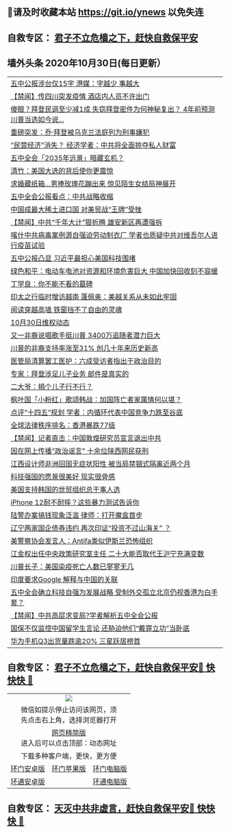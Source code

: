 ## 📩请及时收藏本站 https://git.io/ynews 以免失连</a>
## 自救专区： [君子不立危樯之下，赶快自救保平安 ](https://github.com/pwgy/td/blob/master/README.md)

## 墙外头条 2020年10月30日(每日更新）

 <table>
<tr><td colspan="2" align="left"><a href="https://xdkiug.azureedge.net/?name=c1240128&key=krgexxuardvhjliu&from=gy2">五中公报涉台仅15字 港媒：字越少 事越大</a></td></tr>
<tr><td colspan="2" align="left"><a href="https://xdkiug.azureedge.net/?name=c1240183&key=krgexxuardvhjliu&from=gy2">【禁闻】传四川突发疫情 酒店内人员不许出门</a></td></tr>
<tr><td colspan="2" align="left"><a href="https://xdkiug.azureedge.net/?name=c1240125&key=krgexxuardvhjliu&from=gy2">傻眼？拜登民调至少减1成 失窃拜登密件为何神秘复出？ 4年前预测川普当选如今说...</a></td></tr>
<tr><td colspan="2" align="left"><a href="https://xdkiug.azureedge.net/?name=c1240191&key=krgexxuardvhjliu&from=gy2">重磅突发：乔·拜登被乌克兰法庭列为刑事嫌犯</a></td></tr>
<tr><td colspan="2" align="left"><a href="https://xdkiug.azureedge.net/?name=c1240146&key=krgexxuardvhjliu&from=gy2">“民营经济”消失？ 经济学者：中共将全面掠夺私人财富</a></td></tr>
<tr><td colspan="2" align="left"><a href="https://xdkiug.azureedge.net/?name=c1240176&key=krgexxuardvhjliu&from=gy2">五中全会「2035年远景」暗藏玄机？</a></td></tr>
<tr><td colspan="2" align="left"><a href="https://xdkiug.azureedge.net/?name=c1240121&key=krgexxuardvhjliu&from=gy2">清竹：美国大选的背后使你更震惊</a></td></tr>
<tr><td colspan="2" align="left"><a href="https://xdkiug.azureedge.net/?name=c1240138&key=krgexxuardvhjliu&from=gy2">求婚藏纸箱…男捧玫瑰花蹦出来 惊见陌生女结局神展开</a></td></tr>
<tr><td colspan="2" align="left"><a href="https://xdkiug.azureedge.net/?name=c1240120&key=krgexxuardvhjliu&from=gy2">五中全会公报看点：中共战略收缩</a></td></tr>
<tr><td colspan="2" align="left"><a href="https://xdkiug.azureedge.net/?name=c1240184&key=krgexxuardvhjliu&from=gy2">中国成最大稀土进口国 对美贸战“王牌”受挫</a></td></tr>
<tr><td colspan="2" align="left"><a href="https://xdkiug.azureedge.net/?name=c1240140&key=krgexxuardvhjliu&from=gy2">【禁闻】中共“千年大计”狠折腾 雄安新区再遭强拆</a></td></tr>
<tr><td colspan="2" align="left"><a href="https://xdkiug.azureedge.net/?name=c1240174&key=krgexxuardvhjliu&from=gy2">喀什中共病毒案例源自强迫劳动制衣厂 学者也质疑中共对维吾尔人进行疫苗试验</a></td></tr>
<tr><td colspan="2" align="left"><a href="https://xdkiug.azureedge.net/?name=c1240180&key=krgexxuardvhjliu&from=gy2">五中公报凸显 习近平最担心美国科技围堵</a></td></tr>
<tr><td colspan="2" align="left"><a href="https://xdkiug.azureedge.net/?name=c1240123&key=krgexxuardvhjliu&from=gy2">绿色和平：电动车电池对资源和环境危害巨大 中国加快回收刻不容缓</a></td></tr>
<tr><td colspan="2" align="left"><a href="https://xdkiug.azureedge.net/?name=c1240201&key=krgexxuardvhjliu&from=gy2">丁学良：你不能不看的墓碑</a></td></tr>
<tr><td colspan="2" align="left"><a href="https://xdkiug.azureedge.net/?name=c1240135&key=krgexxuardvhjliu&from=gy2">印太之行临时增访越南 蓬佩奥：美越关系从未如此牢固</a></td></tr>
<tr><td colspan="2" align="left"><a href="https://xdkiug.azureedge.net/?name=c1240172&key=krgexxuardvhjliu&from=gy2">阅读穿越高墙 铁窗挡不了自由的灵魂</a></td></tr>
<tr><td colspan="2" align="left"><a href="https://xdkiug.azureedge.net/?name=c1240181&key=krgexxuardvhjliu&from=gy2">10月30日维权动态</a></td></tr>
<tr><td colspan="2" align="left"><a href="https://xdkiug.azureedge.net/?name=c1240149&key=krgexxuardvhjliu&from=gy2">又一非裔说唱歌手挺川普 3400万追随者潜力巨大</a></td></tr>
<tr><td colspan="2" align="left"><a href="https://xdkiug.azureedge.net/?name=c1240190&key=krgexxuardvhjliu&from=gy2">川普的非裔支持率涨至31% 创几十年来历史新高</a></td></tr>
<tr><td colspan="2" align="left"><a href="https://xdkiug.azureedge.net/?name=c1240170&key=krgexxuardvhjliu&from=gy2">医管局清算罢工医护：六成受访者指出于政治目的</a></td></tr>
<tr><td colspan="2" align="left"><a href="https://xdkiug.azureedge.net/?name=c1240129&key=krgexxuardvhjliu&from=gy2">专家：拜登涉足儿子业务 邮件是真实的</a></td></tr>
<tr><td colspan="2" align="left"><a href="https://xdkiug.azureedge.net/?name=c1240199&key=krgexxuardvhjliu&from=gy2">二大爷：捐个儿子行不行？</a></td></tr>
<tr><td colspan="2" align="left"><a href="https://xdkiug.azureedge.net/?name=c1240175&key=krgexxuardvhjliu&from=gy2">枫叶国「小粉红」歌颂韩战：加国阵亡者家属情何以堪？</a></td></tr>
<tr><td colspan="2" align="left"><a href="https://xdkiug.azureedge.net/?name=c1240150&key=krgexxuardvhjliu&from=gy2">点评“十四五”规划 学者：内循环代表中国竞争力跌至谷底</a></td></tr>
<tr><td colspan="2" align="left"><a href="https://xdkiug.azureedge.net/?name=c1240171&key=krgexxuardvhjliu&from=gy2">全球法律秩序排名：香港暴跌77级</a></td></tr>
<tr><td colspan="2" align="left"><a href="https://xdkiug.azureedge.net/?name=c1240185&key=krgexxuardvhjliu&from=gy2">【禁闻】记者直击：中国敦煌研究员宣言退出中共</a></td></tr>
<tr><td colspan="2" align="left"><a href="https://xdkiug.azureedge.net/?name=c1240163&key=krgexxuardvhjliu&from=gy2">因在网上传播“政治谣言” 十余位陕西网民获刑</a></td></tr>
<tr><td colspan="2" align="left"><a href="https://xdkiug.azureedge.net/?name=c1240131&key=krgexxuardvhjliu&from=gy2">江西设计师非洲回国无症状阳性 被当局禁锢式隔离近两个月</a></td></tr>
<tr><td colspan="2" align="left"><a href="https://xdkiug.azureedge.net/?name=c1240133&key=krgexxuardvhjliu&from=gy2">科技强国的愿景很美好 现实很骨感</a></td></tr>
<tr><td colspan="2" align="left"><a href="https://xdkiug.azureedge.net/?name=c1240134&key=krgexxuardvhjliu&from=gy2">美国支持韩国的世贸组织总干事人选</a></td></tr>
<tr><td colspan="2" align="left"><a href="https://xdkiug.azureedge.net/?name=c1240147&key=krgexxuardvhjliu&from=gy2">iPhone 12耐不耐摔？这些暴力测试告诉你</a></td></tr>
<tr><td colspan="2" align="left"><a href="https://xdkiug.azureedge.net/?name=c1240155&key=krgexxuardvhjliu&from=gy2">陆警办案搞钱现象泛滥 律师：打开魔盒首步</a></td></tr>
<tr><td colspan="2" align="left"><a href="https://xdkiug.azureedge.net/?name=c1240145&key=krgexxuardvhjliu&from=gy2">辽宁两家国企债券违约 再次印证“投资不过山海关” ？</a></td></tr>
<tr><td colspan="2" align="left"><a href="https://xdkiug.azureedge.net/?name=c1240144&key=krgexxuardvhjliu&from=gy2">美警察协会发言人：Antifa类似伊斯兰恐怖组织</a></td></tr>
<tr><td colspan="2" align="left"><a href="https://xdkiug.azureedge.net/?name=c1240166&key=krgexxuardvhjliu&from=gy2">江金权出任中央政策研究室主任 二十大能否取代王沪宁充满变数</a></td></tr>
<tr><td colspan="2" align="left"><a href="https://xdkiug.azureedge.net/?name=c1240167&key=krgexxuardvhjliu&from=gy2">川普长子：美国染疫死亡人数已寥寥无几</a></td></tr>
<tr><td colspan="2" align="left"><a href="https://xdkiug.azureedge.net/?name=c1240196&key=krgexxuardvhjliu&from=gy2">印度要求Google 解释与中国的关联</a></td></tr>
<tr><td colspan="2" align="left"><a href="https://xdkiug.azureedge.net/?name=c1240130&key=krgexxuardvhjliu&from=gy2">五中全会确立科技自强为发展战略 受制外交孤立北京仍视香港为白手套？</a></td></tr>
<tr><td colspan="2" align="left"><a href="https://xdkiug.azureedge.net/?name=c1240157&key=krgexxuardvhjliu&from=gy2">【禁闻】中共高层求变局?学者解析五中全会公报</a></td></tr>
<tr><td colspan="2" align="left"><a href="https://xdkiug.azureedge.net/?name=c1240124&key=krgexxuardvhjliu&from=gy2">国保不仅监控中国留学生言论 还胁迫他们“戴罪立功”当卧底</a></td></tr>
<tr><td colspan="2" align="left"><a href="https://xdkiug.azureedge.net/?name=c1240119&key=krgexxuardvhjliu&from=gy2">华为手机Q3出货量跌逾20% 三星跃居榜首</a></td></tr>

</table>

 ## 自救专区： [君子不立危樯之下，赶快自救保平安🍎 快快快 📩](https://github.com/pwgy/td/blob/master/README.md)
 
<table>
  <tr>
    <td colspan="3" align="center"><img src="https://cdn.jsdelivr.net/gh/opipe/up/oGate65.jpg"/></td>
  </tr>
  <tr>
    <td colspan="3" align="center">微信如提示停止访问该网页，须<br/>先点击右上角，选择浏览器打开</td>
  <tr>
  <tr>
    <td colspan="3" align="center"><a href="https://gitcdn.xyz/cdn/otiny/up/master/show005.htm">网页精简版</a><br/>进入后可以点击顶部：动态网址</td>
  </tr>
  <tr>
    <td colspan="3" align="center">下载多种客户端，更快，更方便</td>
  <tr>
  <tr>
    <td align="center"><a href="https://cdn.jsdelivr.net/gh/opipe/up/oGatea.apk">环门安卓版</a></td>
    <td align="center"><a href="https://x.co/odisk">环门苹果版</a></td>
    <td align="center"><a href="https://cdn.jsdelivr.net/gh/opipe/up/oGate.zip">环门电脑版</a></td>
  </tr>
  <tr>
    <td align="center"><a href="https://cdn.jsdelivr.net/gh/opipe/up/oPipe.apk">环通安卓版</a></td>
    <td align="center"></td>
    <td align="center"><a href="https://raw.githubusercontent.com/opipe/up/master/oPipe.zip">环通电脑版</a></td>
  </tr>
  
</table>


 ## 自救专区： [天灭中共非虚言，赶快自救保平安🍎 快快快 📩](https://github.com/pwgy/td/blob/master/README.md)
